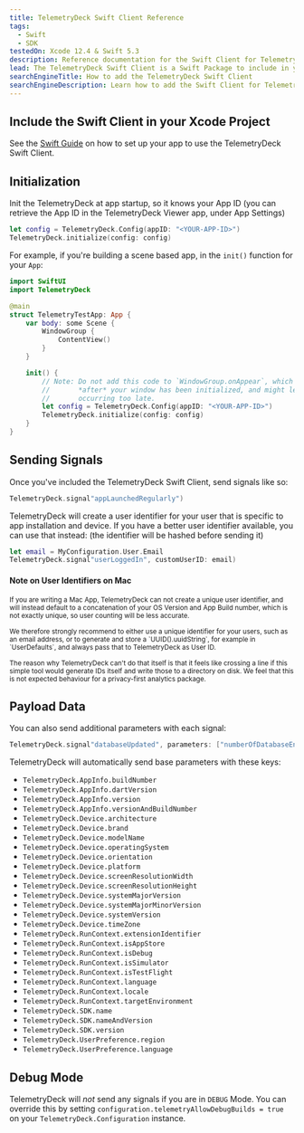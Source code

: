 ```yaml
---
title: TelemetryDeck Swift Client Reference
tags:
  - Swift
  - SDK
testedOn: Xcode 12.4 & Swift 5.3
description: Reference documentation for the Swift Client for TelemetryDeck-using apps
lead: The TelemetryDeck Swift Client is a Swift Package to include in your app
searchEngineTitle: How to add the TelemetryDeck Swift Client
searchEngineDescription: Learn how to add the Swift Client for TelemetryDeck-using apps
---
```


## Include the Swift Client in your Xcode Project

See the [Swift Guide](/docs/guides/swift-setup/) on how to set up your app to use the TelemetryDeck Swift Client.

## Initialization

Init the TelemetryDeck at app startup, so it knows your App ID (you can retrieve the App ID in the TelemetryDeck Viewer app, under App Settings)

```swift
let config = TelemetryDeck.Config(appID: "<YOUR-APP-ID>")
TelemetryDeck.initialize(config: config)
```

For example, if you're building a scene based app, in the `init()` function for your `App`:

```swift
import SwiftUI
import TelemetryDeck

@main
struct TelemetryTestApp: App {
    var body: some Scene {
        WindowGroup {
            ContentView()
        }
    }

    init() {
        // Note: Do not add this code to `WindowGroup.onAppear`, which will be called
        //       *after* your window has been initialized, and might lead to out initialization
        //       occurring too late.
        let config = TelemetryDeck.Config(appID: "<YOUR-APP-ID>")
        TelemetryDeck.initialize(config: config)
    }
}
```

## Sending Signals

Once you've included the TelemetryDeck Swift Client, send signals like so:

```swift
TelemetryDeck.signal"appLaunchedRegularly")
```

TelemetryDeck will create a user identifier for your user that is specific to app installation and device. If you have a better user identifier available, you can use that instead: (the identifier will be hashed before sending it)

```swift
let email = MyConfiguration.User.Email
TelemetryDeck.signal"userLoggedIn", customUserID: email)
```

<div class="alert alert-secondary" role="alert">
<h4 class="alert-heading">Note on User Identifiers on Mac</h4>
<p><small>If you are writing a Mac App, TelemetryDeck can not create a unique user identifier, and will instead default to a concatenation of your OS Version and App Build number, which is not exactly unique, so user counting will be less accurate.</small></p>

<p><small>We therefore strongly recommend to either use a unique identifier for your users, such as an email address, or to generate and store a `UUID().uuidString`, for example in `UserDefaults`, and always pass that to TelemetryDeck as User ID.</small></p>

<p><small>The reason why TelemetryDeck can't do that itself is that it feels like crossing a line if this simple tool would generate IDs itself and write those to a directory on disk. We feel that this is not expected behaviour for a privacy-first analytics package.</small></p>

</div>

## Payload Data

You can also send additional parameters with each signal:

```swift
TelemetryDeck.signal"databaseUpdated", parameters: ["numberOfDatabaseEntries": "3831"])
```

TelemetryDeck will automatically send base parameters with these keys:

- `TelemetryDeck.AppInfo.buildNumber`
- `TelemetryDeck.AppInfo.dartVersion`
- `TelemetryDeck.AppInfo.version`
- `TelemetryDeck.AppInfo.versionAndBuildNumber`
- `TelemetryDeck.Device.architecture`
- `TelemetryDeck.Device.brand`
- `TelemetryDeck.Device.modelName`
- `TelemetryDeck.Device.operatingSystem`
- `TelemetryDeck.Device.orientation`
- `TelemetryDeck.Device.platform`
- `TelemetryDeck.Device.screenResolutionWidth`
- `TelemetryDeck.Device.screenResolutionHeight`
- `TelemetryDeck.Device.systemMajorVersion`
- `TelemetryDeck.Device.systemMajorMinorVersion`
- `TelemetryDeck.Device.systemVersion`
- `TelemetryDeck.Device.timeZone`
- `TelemetryDeck.RunContext.extensionIdentifier`
- `TelemetryDeck.RunContext.isAppStore`
- `TelemetryDeck.RunContext.isDebug`
- `TelemetryDeck.RunContext.isSimulator`
- `TelemetryDeck.RunContext.isTestFlight`
- `TelemetryDeck.RunContext.language`
- `TelemetryDeck.RunContext.locale`
- `TelemetryDeck.RunContext.targetEnvironment`
- `TelemetryDeck.SDK.name`
- `TelemetryDeck.SDK.nameAndVersion`
- `TelemetryDeck.SDK.version`
- `TelemetryDeck.UserPreference.region`
- `TelemetryDeck.UserPreference.language`

## Debug Mode

TelemetryDeck will _not_ send any signals if you are in `DEBUG` Mode. You can override this by setting `configuration.telemetryAllowDebugBuilds = true` on your `TelemetryDeck.Configuration` instance.
